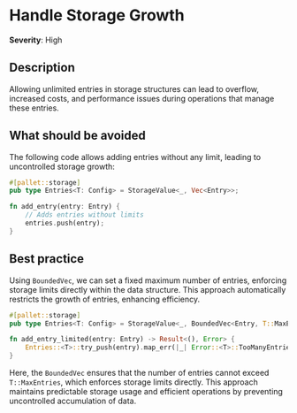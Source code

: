 # Handle Storage Growth

**Severity**: High

## Description

Allowing unlimited entries in storage structures can lead to overflow, increased costs, and performance issues during
operations that manage these entries.

## What should be avoided

The following code allows adding entries without any limit, leading to uncontrolled storage growth:

```rust
#[pallet::storage]
pub type Entries<T: Config> = StorageValue<_, Vec<Entry>>;

fn add_entry(entry: Entry) {
    // Adds entries without limits
    entries.push(entry);
}
```

## Best practice

Using `BoundedVec`, we can set a fixed maximum number of entries, enforcing storage limits directly within the data
structure. This approach automatically restricts the growth of entries, enhancing efficiency.

```rust
#[pallet::storage]
pub type Entries<T: Config> = StorageValue<_, BoundedVec<Entry, T::MaxEntries>>;

fn add_entry_limited(entry: Entry) -> Result<(), Error> {
    Entries::<T>::try_push(entry).map_err(|_| Error::<T>::TooManyEntries)
}
```

Here, the `BoundedVec` ensures that the number of entries cannot exceed `T::MaxEntries`, which enforces storage limits
directly. This approach maintains predictable storage usage and efficient operations by preventing uncontrolled
accumulation of data.
